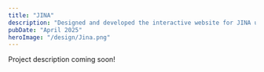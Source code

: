```yaml
---
title: "JINA"
description: "Designed and developed the interactive website for JINA using Figma, Astro, and React, creating custom UI/UX components and responsive layouts to support immersive storytelling around Korean American identity."
pubDate: "April 2025"
heroImage: "/design/Jina.png"
---
```


Project description coming soon!
